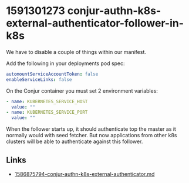 # 1591301273 conjur-authn-k8s-external-authenticator-follower-in-k8s

We have to disable a couple of things within our manifest.

Add the following in your deployments pod spec:
```yaml
automountServiceAccountToken: false
enableServiceLinks: false
```

On the Conjur container you must set 2 environment variables:
```yaml
- name: KUBERNETES_SERVICE_HOST
  value: ""
- name: KUBERNETES_SERVICE_PORT
  value: ""
```

When the follower starts up, it should authenticate top the master as it normally would with seed fetcher. But now applications from other k8s clusters will be able to authenticate against this follower.


## Links
- [1586875794-conjur-authn-k8s-external-authenticator.md](1586875794-conjur-authn-k8s-external-authenticator.md)
